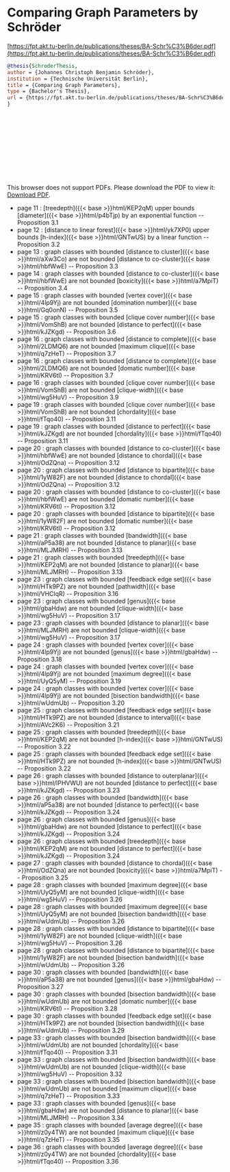 # Comparing Graph Parameters by Schröder

[https://fpt.akt.tu-berlin.de/publications/theses/BA-Schr%C3%B6der.pdf](https://fpt.akt.tu-berlin.de/publications/theses/BA-Schr%C3%B6der.pdf)

```bibtex
@thesis{SchroderThesis,
author = {Johannes Christoph Benjamin Schröder},
institution = {Technische Universität Berlin},
title = {Comparing Graph Parameters},
type = {Bachelor's Thesis},
url = {https://fpt.akt.tu-berlin.de/publications/theses/BA-Schr%C3%B6der.pdf},
}
```
<p><div id="../drawing_DYGiYb_0.dot" class="svg-diagram zoomable"></div></p><script type="module">import { initializeSvgToolbelt } from '/parameters/svg-toolbelt.esm.js';Viz.instance().then(function(viz) {fetch('../drawing_DYGiYb_0.dot').then(response => response.text()).then((data) => {var svg = viz.renderSVGElement(data);document.getElementById("../drawing_DYGiYb_0.dot").appendChild(svg);initializeSvgToolbelt('.zoomable', {zoomStep: 0.3,minScale: 1,maxScale: 5,});})});</script>


<object data="../drawing_DYGiYb_1.pdf" type="application/pdf" width="100%" height="480px"><embed src="../drawing_DYGiYb_1.pdf"><p>This browser does not support PDFs. Please download the PDF to view it: <a href="../drawing_DYGiYb_1.pdf">Download PDF</a>.</p></embed></object>



* page 11 : [treedepth]({{< base >}}html/KEP2qM) upper bounds [diameter]({{< base >}}html/p4bTjp) by an exponential function -- Proposition 3.1
* page 12 : [distance to linear forest]({{< base >}}html/yk7XP0) upper bounds [h-index]({{< base >}}html/GNTwUS) by a linear function -- Proposition 3.2
* page 13 : graph classes with bounded [distance to cluster]({{< base >}}html/aXw3Co) are not bounded [distance to co-cluster]({{< base >}}html/hbfWwE) -- Proposition 3.3
* page 14 : graph classes with bounded [distance to co-cluster]({{< base >}}html/hbfWwE) are not bounded [boxicity]({{< base >}}html/a7MpiT) -- Proposition 3.4
* page 15 : graph classes with bounded [vertex cover]({{< base >}}html/4lp9Yj) are not bounded [domination number]({{< base >}}html/Gq0onN) -- Proposition 3.5
* page 15 : graph classes with bounded [clique cover number]({{< base >}}html/VomShB) are not bounded [distance to perfect]({{< base >}}html/kJZKgd) -- Proposition 3.6
* page 16 : graph classes with bounded [distance to complete]({{< base >}}html/2LDMQ6) are not bounded [maximum clique]({{< base >}}html/q7zHeT) -- Proposition 3.7
* page 16 : graph classes with bounded [distance to complete]({{< base >}}html/2LDMQ6) are not bounded [domatic number]({{< base >}}html/KRV6tI) -- Proposition 3.7
* page 16 : graph classes with bounded [clique cover number]({{< base >}}html/VomShB) are not bounded [clique-width]({{< base >}}html/wg5HuV) -- Proposition 3.9
* page 19 : graph classes with bounded [clique cover number]({{< base >}}html/VomShB) are not bounded [chordality]({{< base >}}html/fTqo40) -- Proposition 3.11
* page 19 : graph classes with bounded [distance to perfect]({{< base >}}html/kJZKgd) are not bounded [chordality]({{< base >}}html/fTqo40) -- Proposition 3.11
* page 20 : graph classes with bounded [distance to co-cluster]({{< base >}}html/hbfWwE) are not bounded [distance to chordal]({{< base >}}html/OdZQna) -- Proposition 3.12
* page 20 : graph classes with bounded [distance to bipartite]({{< base >}}html/1yW82F) are not bounded [distance to chordal]({{< base >}}html/OdZQna) -- Proposition 3.12
* page 20 : graph classes with bounded [distance to co-cluster]({{< base >}}html/hbfWwE) are not bounded [domatic number]({{< base >}}html/KRV6tI) -- Proposition 3.12
* page 20 : graph classes with bounded [distance to bipartite]({{< base >}}html/1yW82F) are not bounded [domatic number]({{< base >}}html/KRV6tI) -- Proposition 3.12
* page 21 : graph classes with bounded [bandwidth]({{< base >}}html/aP5a38) are not bounded [distance to planar]({{< base >}}html/MLJMRH) -- Proposition 3.13
* page 21 : graph classes with bounded [treedepth]({{< base >}}html/KEP2qM) are not bounded [distance to planar]({{< base >}}html/MLJMRH) -- Proposition 3.13
* page 23 : graph classes with bounded [feedback edge set]({{< base >}}html/HTk9PZ) are not bounded [pathwidth]({{< base >}}html/VHClqR) -- Proposition 3.16
* page 23 : graph classes with bounded [genus]({{< base >}}html/gbaHdw) are not bounded [clique-width]({{< base >}}html/wg5HuV) -- Proposition 3.17
* page 23 : graph classes with bounded [distance to planar]({{< base >}}html/MLJMRH) are not bounded [clique-width]({{< base >}}html/wg5HuV) -- Proposition 3.17
* page 24 : graph classes with bounded [vertex cover]({{< base >}}html/4lp9Yj) are not bounded [genus]({{< base >}}html/gbaHdw) -- Proposition 3.18
* page 24 : graph classes with bounded [vertex cover]({{< base >}}html/4lp9Yj) are not bounded [maximum degree]({{< base >}}html/UyQ5yM) -- Proposition 3.19
* page 24 : graph classes with bounded [vertex cover]({{< base >}}html/4lp9Yj) are not bounded [bisection bandwidth]({{< base >}}html/wUdmUb) -- Proposition 3.20
* page 25 : graph classes with bounded [feedback edge set]({{< base >}}html/HTk9PZ) are not bounded [distance to interval]({{< base >}}html/AVc2K6) -- Proposition 3.21
* page 25 : graph classes with bounded [treedepth]({{< base >}}html/KEP2qM) are not bounded [h-index]({{< base >}}html/GNTwUS) -- Proposition 3.22
* page 25 : graph classes with bounded [feedback edge set]({{< base >}}html/HTk9PZ) are not bounded [h-index]({{< base >}}html/GNTwUS) -- Proposition 3.22
* page 26 : graph classes with bounded [distance to outerplanar]({{< base >}}html/lPHVWU) are not bounded [distance to perfect]({{< base >}}html/kJZKgd) -- Proposition 3.23
* page 26 : graph classes with bounded [bandwidth]({{< base >}}html/aP5a38) are not bounded [distance to perfect]({{< base >}}html/kJZKgd) -- Proposition 3.24
* page 26 : graph classes with bounded [genus]({{< base >}}html/gbaHdw) are not bounded [distance to perfect]({{< base >}}html/kJZKgd) -- Proposition 3.24
* page 26 : graph classes with bounded [treedepth]({{< base >}}html/KEP2qM) are not bounded [distance to perfect]({{< base >}}html/kJZKgd) -- Proposition 3.24
* page 27 : graph classes with bounded [distance to chordal]({{< base >}}html/OdZQna) are not bounded [boxicity]({{< base >}}html/a7MpiT) -- Proposition 3.25
* page 28 : graph classes with bounded [maximum degree]({{< base >}}html/UyQ5yM) are not bounded [clique-width]({{< base >}}html/wg5HuV) -- Proposition 3.26
* page 28 : graph classes with bounded [maximum degree]({{< base >}}html/UyQ5yM) are not bounded [bisection bandwidth]({{< base >}}html/wUdmUb) -- Proposition 3.26
* page 28 : graph classes with bounded [distance to bipartite]({{< base >}}html/1yW82F) are not bounded [clique-width]({{< base >}}html/wg5HuV) -- Proposition 3.26
* page 28 : graph classes with bounded [distance to bipartite]({{< base >}}html/1yW82F) are not bounded [bisection bandwidth]({{< base >}}html/wUdmUb) -- Proposition 3.26
* page 30 : graph classes with bounded [bandwidth]({{< base >}}html/aP5a38) are not bounded [genus]({{< base >}}html/gbaHdw) -- Proposition 3.27
* page 30 : graph classes with bounded [bisection bandwidth]({{< base >}}html/wUdmUb) are not bounded [domatic number]({{< base >}}html/KRV6tI) -- Proposition 3.28
* page 30 : graph classes with bounded [feedback edge set]({{< base >}}html/HTk9PZ) are not bounded [bisection bandwidth]({{< base >}}html/wUdmUb) -- Proposition 3.29
* page 33 : graph classes with bounded [bisection bandwidth]({{< base >}}html/wUdmUb) are not bounded [chordality]({{< base >}}html/fTqo40) -- Proposition 3.31
* page 33 : graph classes with bounded [bisection bandwidth]({{< base >}}html/wUdmUb) are not bounded [clique-width]({{< base >}}html/wg5HuV) -- Proposition 3.32
* page 33 : graph classes with bounded [bisection bandwidth]({{< base >}}html/wUdmUb) are not bounded [maximum clique]({{< base >}}html/q7zHeT) -- Proposition 3.33
* page 33 : graph classes with bounded [genus]({{< base >}}html/gbaHdw) are not bounded [distance to planar]({{< base >}}html/MLJMRH) -- Proposition 3.34
* page 35 : graph classes with bounded [average degree]({{< base >}}html/z0y4TW) are not bounded [maximum clique]({{< base >}}html/q7zHeT) -- Proposition 3.35
* page 36 : graph classes with bounded [average degree]({{< base >}}html/z0y4TW) are not bounded [chordality]({{< base >}}html/fTqo40) -- Proposition 3.36